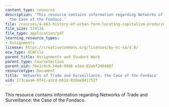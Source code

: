 ```yaml
---
content_type: resource
description: 'This resource contains information regarding Networks of Trade and Surveillance:
  the Case of the Fondaco.'
file: /courses/4-663-history-of-urban-form-locating-capitalism-producing-early-modern-cities-and-objects-spring-2014/173caaa69f41a3cdbb1d020ae841752f_MIT4_663S14_NtwrksofTrd.pdf
file_size: 174134
file_type: application/pdf
learning_resource_types:
- Assignments
license: https://creativecommons.org/licenses/by-nc-sa/4.0/
ocw_type: OCWFile
parent_title: Assignments and Student Work
parent_type: CourseSection
parent_uid: f6e1c4c9-34e8-9906-e3ea-82ebf240408f
resourcetype: Document
title: 'Networks of Trade and Surveillance: the Case of the Fondaco'
uid: 173caaa6-9f41-a3cd-bb1d-020ae841752f
---
```

This resource contains information regarding Networks of Trade and Surveillance: the Case of the Fondaco.